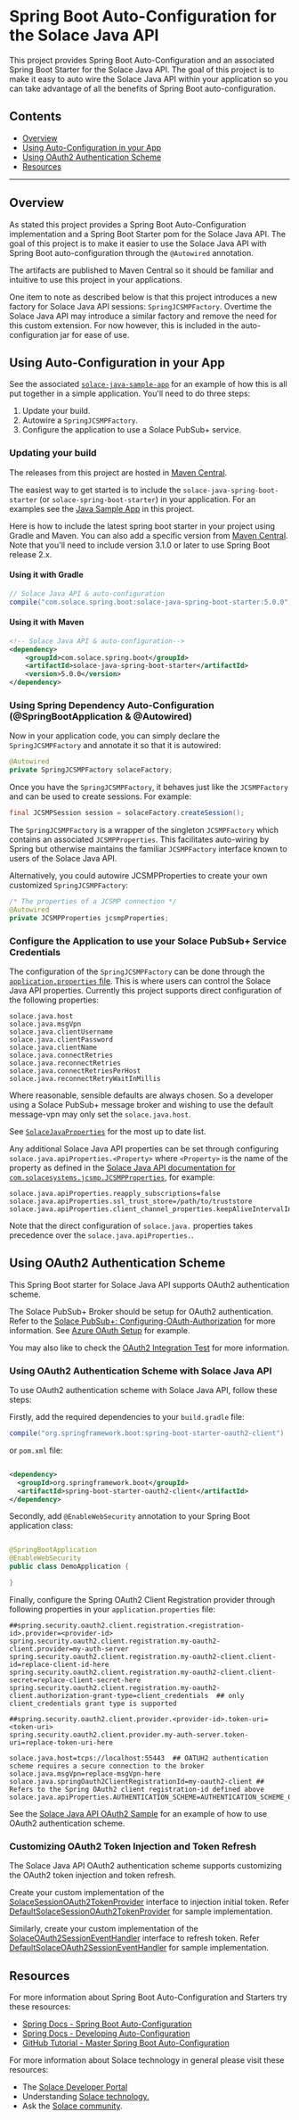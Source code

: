# Spring Boot Auto-Configuration for the Solace Java API

This project provides Spring Boot Auto-Configuration and an associated Spring Boot Starter for the Solace Java API. The goal of this project is to make it easy to auto wire the Solace Java API within your application so you can take advantage of all the benefits of Spring Boot auto-configuration.

## Contents

* [Overview](#overview)
* [Using Auto-Configuration in your App](#using-auto-configuration-in-your-app)
* [Using OAuth2 Authentication Scheme](#using-oauth2-authentication-scheme)
* [Resources](#resources)

---

## Overview

As stated this project provides a Spring Boot Auto-Configuration implementation and a Spring Boot Starter pom for the Solace Java API. The goal of this project is to make it easier to use the Solace Java API with Spring Boot auto-configuration through the `@Autowired` annotation.

The artifacts are published to Maven Central so it should be familiar and intuitive to use this project in your applications.

One item to note as described below is that this project introduces a new factory for Solace Java API sessions: `SpringJCSMPFactory`. Overtime the Solace Java API may introduce a similar factory and remove the need for this custom extension. For now however, this is included in the auto-configuration jar for ease of use.

## Using Auto-Configuration in your App

See the associated [`solace-java-sample-app`](../../solace-spring-boot-samples/solace-java-sample-app) for an example of how this is all put together in a simple application. You'll need to do three steps:

1. Update your build.
2. Autowire a `SpringJCSMPFactory`.
3. Configure the application to use a Solace PubSub+ service.

### Updating your build

The releases from this project are hosted in [Maven Central](//mvnrepository.com/artifact/com.solace.spring.boot/solace-java-spring-boot-starter).

The easiest way to get started is to include the `solace-java-spring-boot-starter` (or `solace-spring-boot-starter`) in your application. For an examples see the [Java Sample App](../../solace-spring-boot-samples/solace-java-sample-app) in this project.

Here is how to include the latest spring boot starter in your project using Gradle and Maven. You can also add a specific version from [Maven Central](//mvnrepository.com/artifact/com.solace.spring.boot/solace-java-spring-boot-starter ).
Note that you'll need to include version 3.1.0 or later to use Spring Boot release 2.x.

#### Using it with Gradle

```groovy
// Solace Java API & auto-configuration
compile("com.solace.spring.boot:solace-java-spring-boot-starter:5.0.0")
```

#### Using it with Maven

```xml
<!-- Solace Java API & auto-configuration-->
<dependency>
	<groupId>com.solace.spring.boot</groupId>
	<artifactId>solace-java-spring-boot-starter</artifactId>
	<version>5.0.0</version>
</dependency>
```

### Using Spring Dependency Auto-Configuration (@SpringBootApplication & @Autowired)

Now in your application code, you can simply declare the `SpringJCSMPFactory` and annotate it so that it is autowired:

```java
@Autowired
private SpringJCSMPFactory solaceFactory;
```

Once you have the `SpringJCSMPFactory`, it behaves just like the `JCSMPFactory` and can be used to create sessions. For example:

```java
final JCSMPSession session = solaceFactory.createSession();
```

The `SpringJCSMPFactory` is a wrapper of the singleton `JCSMPFactory` which contains an associated `JCSMPProperties`. This facilitates auto-wiring by Spring but otherwise maintains the familiar `JCSMPFactory` interface known to users of the Solace Java API.

Alternatively, you could autowire JCSMPProperties to create your own customized `SpringJCSMPFactory`:

```java
/* The properties of a JCSMP connection */
@Autowired
private JCSMPProperties jcsmpProperties;
```

### Configure the Application to use your Solace PubSub+ Service Credentials

The configuration of the `SpringJCSMPFactory` can be done through the [`application.properties` file](../../solace-spring-boot-samples/solace-java-sample-app/src/main/resources/application.properties). This is where users can control the Solace Java API properties. Currently this project supports direct configuration of the following properties:

```
solace.java.host
solace.java.msgVpn
solace.java.clientUsername
solace.java.clientPassword
solace.java.clientName
solace.java.connectRetries
solace.java.reconnectRetries
solace.java.connectRetriesPerHost
solace.java.reconnectRetryWaitInMillis
```

Where reasonable, sensible defaults are always chosen. So a developer using a Solace PubSub+ message broker and wishing to use the default message-vpn may only set the `solace.java.host`.

See [`SolaceJavaProperties`](../../solace-spring-boot-autoconfigure/solace-java-spring-boot-autoconfigure/src/main/java/com/solace/spring/boot/autoconfigure/SolaceJavaProperties.java) for the most up to date list.

Any additional Solace Java API properties can be set through configuring `solace.java.apiProperties.<Property>` where `<Property>` is the name of the property as defined in the [Solace Java API documentation for `com.solacesystems.jcsmp.JCSMPProperties`](//docs.solace.com/API-Developer-Online-Ref-Documentation/java/constant-values.html#com.solacesystems.jcsmp.JCSMPProperties.ACK_EVENT_MODE), for example:

```
solace.java.apiProperties.reapply_subscriptions=false
solace.java.apiProperties.ssl_trust_store=/path/to/truststore
solace.java.apiProperties.client_channel_properties.keepAliveIntervalInMillis=3000
```

Note that the direct configuration of `solace.java.` properties takes precedence over the `solace.java.apiProperties.`.

## Using OAuth2 Authentication Scheme

This Spring Boot starter for Solace Java API supports OAuth2 authentication scheme.

The Solace PubSub+ Broker should be setup for OAuth2 authentication. Refer to
the [Solace PubSub+: Configuring-OAuth-Authorization](https://docs.solace.com/Security/Configuring-OAuth-Authorization.htm)
for more information.
See [Azure OAuth Setup](https://solace.com/blog/azure-oauth-setup-for-solace-rest-and-smf-clients/)
for example.

You may also like to check
the [OAuth2 Integration Test](../../solace-spring-boot-autoconfigure/solace-java-spring-boot-autoconfigure/src/test/java/com/solace/spring/boot/autoconfigure/springBootTests/MessagingWithOAuthIT.java)
for more information.

### Using OAuth2 Authentication Scheme with Solace Java API

To use OAuth2 authentication scheme with Solace Java API, follow these steps:

Firstly, add the required dependencies to your `build.gradle` file:

```groovy
compile("org.springframework.boot:spring-boot-starter-oauth2-client")
```

or `pom.xml` file:

```xml

<dependency>
  <groupId>org.springframework.boot</groupId>
  <artifactId>spring-boot-starter-oauth2-client</artifactId>
</dependency>
```

Secondly, add `@EnableWebSecurity` annotation to your Spring Boot application class:

```java

@SpringBootApplication
@EnableWebSecurity
public class DemoApplication {

}
```

Finally, configure the Spring OAuth2 Client Registration provider through following properties in
your `application.properties` file:

```
##spring.security.oauth2.client.registration.<registration-id>.provider=<provider-id>
spring.security.oauth2.client.registration.my-oauth2-client.provider=my-auth-server
spring.security.oauth2.client.registration.my-oauth2-client.client-id=replace-client-id-here
spring.security.oauth2.client.registration.my-oauth2-client.client-secret=replace-client-secret-here
spring.security.oauth2.client.registration.my-oauth2-client.authorization-grant-type=client_credentials  ## only client_credentials grant type is supported

##spring.security.oauth2.client.provider.<provider-id>.token-uri=<token-uri>
spring.security.oauth2.client.provider.my-auth-server.token-uri=replace-token-uri-here

solace.java.host=tcps://localhost:55443  ## OATUH2 authentication scheme requires a secure connection to the broker
solace.java.msgVpn=replace-msgVpn-here
solace.java.springOauth2ClientRegistrationId=my-oauth2-client ## Refers to the Spring OAuth2 client registration-id defined above
solace.java.apiProperties.AUTHENTICATION_SCHEME=AUTHENTICATION_SCHEME_OAUTH2
```

See
the [Solace Java API OAuth2 Sample](../../solace-spring-boot-samples/solace-java-oauth2-sample-app)
for an example of how to use OAuth2 authentication scheme.

### Customizing OAuth2 Token Injection and Token Refresh

The Solace Java API OAuth2 authentication scheme supports customizing the OAuth2 token injection and
token refresh.

Create your custom implementation of
the [SolaceSessionOAuth2TokenProvider](../../solace-spring-boot-autoconfigure/solace-java-spring-boot-autoconfigure/src/main/java/com/solacesystems/jcsmp/SolaceSessionOAuth2TokenProvider.java)
interface to injection initial token.
Refer [DefaultSolaceSessionOAuth2TokenProvider](../../solace-spring-boot-autoconfigure/solace-java-spring-boot-autoconfigure/src/main/java/com/solacesystems/jcsmp/DefaultSolaceSessionOAuth2TokenProvider.java)
for sample implementation.

Similarly, create your custom implementation of
the [SolaceOAuth2SessionEventHandler](../../solace-spring-boot-autoconfigure/solace-java-spring-boot-autoconfigure/src/main/java/com/solacesystems/jcsmp/SolaceOAuth2SessionEventHandler.java)
interface to refresh token.
Refer [DefaultSolaceOAuth2SessionEventHandler](../../solace-spring-boot-autoconfigure/solace-java-spring-boot-autoconfigure/src/main/java/com/solacesystems/jcsmp/DefaultSolaceOAuth2SessionEventHandler.java)
for sample implementation.


## Resources

For more information about Spring Boot Auto-Configuration and Starters try these resources:

- [Spring Docs - Spring Boot Auto-Configuration](//docs.spring.io/autorepo/docs/spring-boot/current/reference/htmlsingle/#using-boot-auto-configuration)
- [Spring Docs - Developing Auto-Configuration](//docs.spring.io/autorepo/docs/spring-boot/current/reference/htmlsingle/#boot-features-developing-auto-configuration)
- [GitHub Tutorial - Master Spring Boot Auto-Configuration](//github.com/snicoll-demos/spring-boot-master-auto-configuration)

For more information about Solace technology in general please visit these resources:

- The [Solace Developer Portal](//dev.solace.com)
- Understanding [Solace technology.](//dev.solace.com/tech/)
- Ask the [Solace community](//dev.solace.com/community/).
